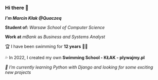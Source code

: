 ### Hi there 👋

**_I'm Marcin Kłak @Quaczeq_**

**Student of:** *Warsaw School of Computer Science*

**Work at** *mBank* as *Business and Systems Analyst*

🏆 I have been swimming for **12 years** 🏊‍♂️ 

💦 In 2022, I created my own **Swimming School - KŁAK - plywajmy.pl** 

*🌱 I’m currently learning Python with Django and looking for some exciting new projects*
